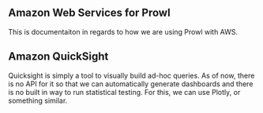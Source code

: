 ## Amazon Web Services for Prowl 
This is documentaiton in regards to how we are using Prowl with AWS.

## Amazon QuickSight

Quicksight is simply a tool to visually build ad-hoc queries. As of now, there is no API for it so that we can automatically generate dashboards and there is no built in way to run statistical testing. For this, we can use Plotly, or something similar.
